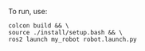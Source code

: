 To run, use:

```
colcon build && \
source ./install/setup.bash && \
ros2 launch my_robot robot.launch.py
```